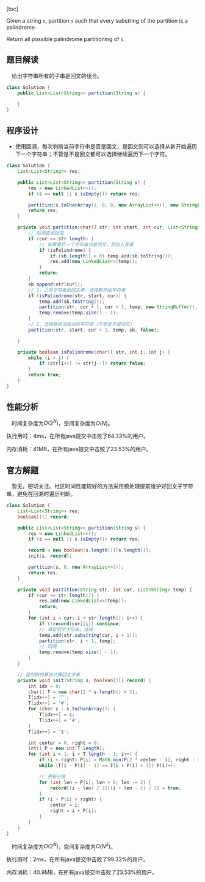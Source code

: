 [toc]

Given a string `s`, partition `s` such that every substring of the partition is a palindrome.

Return all possible palindrome partitioning of `s`.



## 题目解读

&emsp;给出字符串所有的子串是回文的组合。

```java
class Solution {
    public List<List<String>> partition(String s) {

    }
}
```

## 程序设计

* 使用回溯，每次判断当前字符串是否是回文，是回文则可以选择从新开始遍历下一个字符串；不管是不是回文都可以选择继续遍历下一个字符。

```java
class Solution {
    List<List<String>> res;

    public List<List<String>> partition(String s) {
        res = new LinkedList<>();
        if (s == null || s.isEmpty()) return res;

        partition(s.toCharArray(), 0, 0, new ArrayList<>(), new StringBuffer(), true);
        return res;
    }

    private void partition(char[] str, int start, int cur, List<String> temp, StringBuffer sb, boolean isPalindrome) {
        // 回溯尝试结束
        if (cur >= str.length) {
            // 如果最后一个字符串也是回文，则加入答案
            if (isPalindrome) {
                if (sb.length() > 0) temp.add(sb.toString());
                res.add(new LinkedList<>(temp));
            }
            return;
        }
        sb.append(str[cur]);
        // 1、之前字符串是回文串，选择新开始字符串
        if (isPalindrome(str, start, cur)) {
            temp.add(sb.toString());
            partition(str, cur + 1, cur + 1, temp, new StringBuffer(), true);
            temp.remove(temp.size() - 1);
        }
        // 2、选择继续试探当前字符串（不管是不是回文）
        partition(str, start, cur + 1, temp, sb, false);

    }

    private boolean isPalindrome(char[] str, int i, int j) {
        while (i < j) {
            if (str[i++] != str[j--]) return false;
        }
        return true;
    }
}
```

## 性能分析

&emsp;时间复杂度为$O(2^N)$，空间复杂度为$O(N)$。

执行用时：4ms，在所有java提交中击败了64.33%的用户。

内存消耗：41MB，在所有java提交中击败了23.53%的用户。

## 官方解题

&emsp;暂无，密切关注。社区时间性能较好的方法采用预处理提前维护好回文子字符串，避免在回溯时遍历判断。

```java
class Solution {
    List<List<String>> res;
    boolean[][] record;

    public List<List<String>> partition(String s) {
        res = new LinkedList<>();
        if (s == null || s.isEmpty()) return res;

        record = new boolean[s.length()][s.length()];
        init(s, record);

        partition(s, 0, new ArrayList<>());
        return res;
    }

    private void partition(String str, int cur, List<String> temp) {
        if (cur >= str.length()) {
            res.add(new LinkedList<>(temp));
            return;
        }
        for (int i = cur; i < str.length(); i++) {
            if (!record[cur][i]) continue;
            // 满足回文字符串，试探
            temp.add(str.substring(cur, i + 1));
            partition(str, i + 1, temp);
            // 回溯
            temp.remove(temp.size() - 1);
        }
    }

    // 曼彻斯特算法计算回文子串
    private void init(String s, boolean[][] record) {
        int idx = 0;
        char[] T = new char[2 * s.length() + 3];
        T[idx++] = '^';
        T[idx++] = '#';
        for (char c : s.toCharArray()) {
            T[idx++] = c;
            T[idx++] = '#';
        }
        T[idx++] = '$';

        int center = 0, right = 0;
        int[] P = new int[T.length];
        for (int i = 1; i < T.length - 1; i++) {
            if (i < right) P[i] = Math.min(P[2 * center - i], right - i);
            while (T[i - P[i] - 1] == T[i + P[i] + 1]) P[i]++;

            // 更新记录
            for (int len = P[i]; len > 0; len -= 2) {
                record[(i - len) / 2][(i + len - 2) / 2] = true;
            }
            if (i + P[i] > right) {
                center = i;
                right = i + P[i];
            }
        }
    }
}
```

&emsp;时间复杂度为$O(2^N)$，空间复杂度为$O(N^2)$。

执行用时：2ms，在所有java提交中击败了99.32%的用户。

内存消耗：40.9MB，在所有java提交中击败了23.53%的用户。